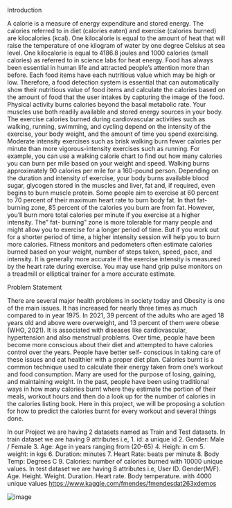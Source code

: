 Introduction

A calorie is a measure of energy expenditure and stored energy. The calories referred to in diet (calories eaten) and exercise (calories burned) are kilocalories (kcal). One kilocalorie is equal to the amount of heat that will raise the
temperature of one kilogram of water by one degree Celsius at sea level. One
kilocalorie is equal to 4186.8 joules and 1000 calories (small calories) as
referred to in science labs for heat energy. Food has always been essential in human life and attracted people’s attention
more than before. Each food items have each nutritious value which may be high
or low. Therefore, a food detection system is essential that can automatically
show their nutritious value of food items and calculate the calories based on the
amount of food that the user intakes by capturing the image of the food. Physical
activity burns calories beyond the basal metabolic rate. Your muscles use both
readily available and stored energy sources in your body. The exercise calories
burned during cardiovascular activities such as walking, running, swimming, and
cycling depend on the intensity of the exercise, your body weight, and the amount
of time you spend exercising. Moderate intensity exercises such as brisk walking
burn fewer calories per minute than more vigorous-intensity exercises such as
running. For example, you can use a walking calorie chart to find out how many calories
you can burn per mile based on your weight and speed. Walking burns
approximately 90 calories per mile for a 160-pound person. Depending on
the duration and intensity of exercise, your body burns available blood sugar, glycogen stored in the muscles and liver, fat and, if required, even begins to burn
muscle protein. Some people aim to exercise at 60 percent to 70 percent of their
maximum heart rate to burn body fat. In that fat-burning zone, 85 percent of the
calories you burn are from fat. However, you’ll burn more total calories
per minute if you exercise at a higher intensity. The” fat- burning” zone is more
tolerable for many people and might allow you to exercise for a longer period of
time. But if you work out for a shorter period of time, a higher intensity session
will help you to burn more calories. Fitness monitors and pedometers often estimate calories burned based on your
weight, number of steps taken, speed, pace, and intensity. It is generally more
accurate if the exercise intensity is measured by the heart rate during exercise. You may use hand grip pulse monitors on a treadmill or elliptical trainer for a
more accurate estimate.

Problem Statement


There are several major health problems in society today and Obesity is one of the
main issues. It has increased for nearly three times as much compared to in year
1975. In 2021, 39 percent of the adults who are aged 18 years old and above were
overweight, and 13 percent of them were obese (WHO, 2021). It is associated
with diseases like cardiovascular, hypertension and also menstrual problems. Over time, people have been become more conscious about their diet and
attempted to have calories control over the years. People have better self- conscious in taking care of these issues and eat healthier with a proper diet plan. Calories burnt is a common technique used to calculate their energy taken from
one’s workout and food consumption. Many are used for the purpose of losing, gaining, and maintaining weight. In the past, people have been using traditional
ways in how many calories burnt where they estimate the portion of their meals, workout hours and then do a look up for the number of calories in the calories
listing book. Here in this project, we will be proposing a solution for how to
predict the calories burnt for every workout and several things done.

In our Project we are having 2 datasets named as Train and Test datasets. In train
dataset we are having 9 attributes i.e, 1. id: a unique id
2. Gender: Male / Female
3. Age: Age in years ranging from (20-65)
4. Heigh: in cm
5. weight: in kgs
6. Duration: minutes
7. Heart Rate: beats per minute
8. Body Temp: Degrees C
9. Calories: number of calories burned with 10000 unique values. In test dataset we are having 8 attributes i.e, User ID. Gender(M/F). Age. Height. Weight. Duration. Heart rate. Body temperature. with 4000 unique values
https://www.kaggle.com/fmendes/fmendesdat263xdemos

![image](https://github.com/msreereddy/calories_count/assets/89194445/7cf86b08-dad7-4e7e-9e6e-1eeeb7ab0d1f)

